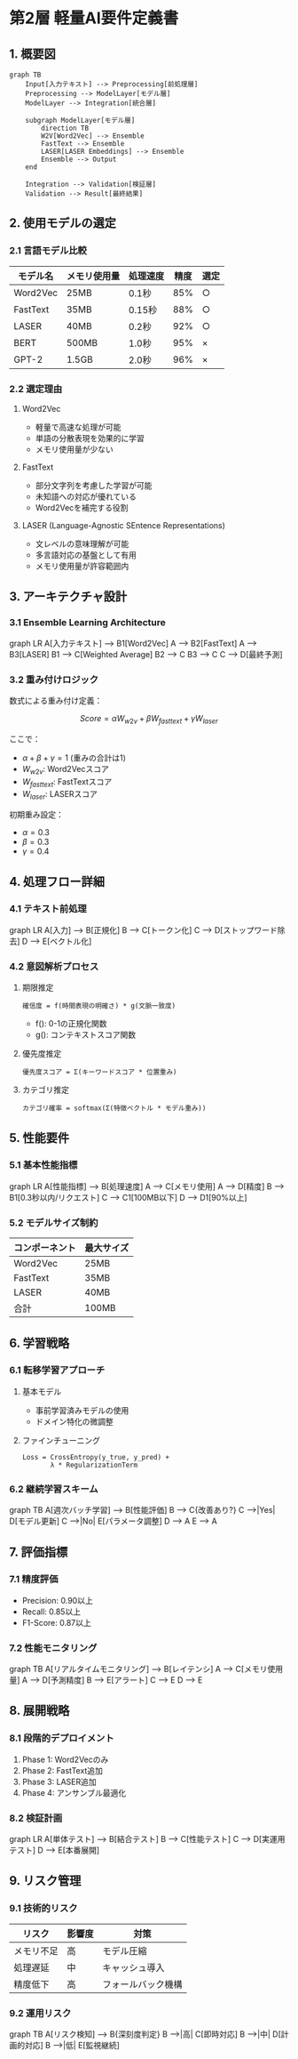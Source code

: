 # 第2層 軽量AI要件定義書

## 1. 概要図

```
graph TB
    Input[入力テキスト] --> Preprocessing[前処理層]
    Preprocessing --> ModelLayer[モデル層]
    ModelLayer --> Integration[統合層]
    
    subgraph ModelLayer[モデル層]
        direction TB
        W2V[Word2Vec] --> Ensemble
        FastText --> Ensemble
        LASER[LASER Embeddings] --> Ensemble
        Ensemble --> Output
    end
    
    Integration --> Validation[検証層]
    Validation --> Result[最終結果]
```

## 2. 使用モデルの選定

### 2.1 言語モデル比較

| モデル名 | メモリ使用量 | 処理速度 | 精度 | 選定 |
|---------|------------|---------|------|------|
| Word2Vec | 25MB | 0.1秒 | 85% | ○ |
| FastText | 35MB | 0.15秒 | 88% | ○ |
| LASER | 40MB | 0.2秒 | 92% | ○ |
| BERT | 500MB | 1.0秒 | 95% | × |
| GPT-2 | 1.5GB | 2.0秒 | 96% | × |

### 2.2 選定理由

1. Word2Vec
   - 軽量で高速な処理が可能
   - 単語の分散表現を効果的に学習
   - メモリ使用量が少ない

2. FastText
   - 部分文字列を考慮した学習が可能
   - 未知語への対応が優れている
   - Word2Vecを補完する役割

3. LASER (Language-Agnostic SEntence Representations)
   - 文レベルの意味理解が可能
   - 多言語対応の基盤として有用
   - メモリ使用量が許容範囲内

## 3. アーキテクチャ設計

### 3.1 Ensemble Learning Architecture

graph LR
    A[入力テキスト] --> B1[Word2Vec]
    A --> B2[FastText]
    A --> B3[LASER]
    B1 --> C[Weighted Average]
    B2 --> C
    B3 --> C
    C --> D[最終予測]

### 3.2 重み付けロジック

数式による重み付け定義：

$$
Score = \alpha W_{w2v} + \beta W_{fasttext} + \gamma W_{laser}
$$

ここで：
- $\alpha + \beta + \gamma = 1$ (重みの合計は1)
- $W_{w2v}$: Word2Vecスコア
- $W_{fasttext}$: FastTextスコア
- $W_{laser}$: LASERスコア

初期重み設定：
- $\alpha = 0.3$
- $\beta = 0.3$
- $\gamma = 0.4$

## 4. 処理フロー詳細

### 4.1 テキスト前処理

graph LR
    A[入力] --> B[正規化]
    B --> C[トークン化]
    C --> D[ストップワード除去]
    D --> E[ベクトル化]

### 4.2 意図解析プロセス

1. 期限推定
   ```
   確信度 = f(時間表現の明確さ) * g(文脈一致度)
   ```
   - f(): 0-1の正規化関数
   - g(): コンテキストスコア関数

2. 優先度推定
   ```
   優先度スコア = Σ(キーワードスコア * 位置重み)
   ```

3. カテゴリ推定
   ```
   カテゴリ確率 = softmax(Σ(特徴ベクトル * モデル重み))
   ```

## 5. 性能要件

### 5.1 基本性能指標

graph LR
    A[性能指標] --> B[処理速度]
    A --> C[メモリ使用]
    A --> D[精度]
    B --> B1[0.3秒以内/リクエスト]
    C --> C1[100MB以下]
    D --> D1[90%以上]

### 5.2 モデルサイズ制約

| コンポーネント | 最大サイズ |
|--------------|-----------|
| Word2Vec | 25MB |
| FastText | 35MB |
| LASER | 40MB |
| 合計 | 100MB |

## 6. 学習戦略

### 6.1 転移学習アプローチ

1. 基本モデル
   - 事前学習済みモデルの使用
   - ドメイン特化の微調整

2. ファインチューニング
   ```
   Loss = CrossEntropy(y_true, y_pred) + 
          λ * RegularizationTerm
   ```

### 6.2 継続学習スキーム

graph TB
    A[週次バッチ学習] --> B[性能評価]
    B --> C{改善あり?}
    C -->|Yes| D[モデル更新]
    C -->|No| E[パラメータ調整]
    D --> A
    E --> A

## 7. 評価指標

### 7.1 精度評価
- Precision: 0.90以上
- Recall: 0.85以上
- F1-Score: 0.87以上

### 7.2 性能モニタリング

graph TB
    A[リアルタイムモニタリング] --> B[レイテンシ]
    A --> C[メモリ使用量]
    A --> D[予測精度]
    B --> E[アラート]
    C --> E
    D --> E

## 8. 展開戦略

### 8.1 段階的デプロイメント

1. Phase 1: Word2Vecのみ
2. Phase 2: FastText追加
3. Phase 3: LASER追加
4. Phase 4: アンサンブル最適化

### 8.2 検証計画

graph LR
    A[単体テスト] --> B[結合テスト]
    B --> C[性能テスト]
    C --> D[実運用テスト]
    D --> E[本番展開]


## 9. リスク管理

### 9.1 技術的リスク

| リスク | 影響度 | 対策 |
|-------|--------|------|
| メモリ不足 | 高 | モデル圧縮 |
| 処理遅延 | 中 | キャッシュ導入 |
| 精度低下 | 高 | フォールバック機構 |

### 9.2 運用リスク

graph TB
    A[リスク検知] --> B{深刻度判定}
    B -->|高| C[即時対応]
    B -->|中| D[計画的対応]
    B -->|低| E[監視継続]